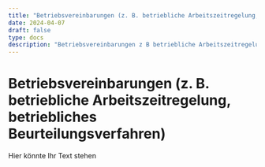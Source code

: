```yaml
---
title: "Betriebsvereinbarungen (z. B. betriebliche Arbeitszeitregelung, betriebliches Beurteilungsverfahren)"
date: 2024-04-07
draft: false
type: docs
description: "Betriebsvereinbarungen z B betriebliche Arbeitszeitregelung betriebliches Beurteilungsverfahren"
---
```


# Betriebsvereinbarungen (z. B. betriebliche Arbeitszeitregelung, betriebliches Beurteilungsverfahren)

Hier könnte Ihr Text stehen